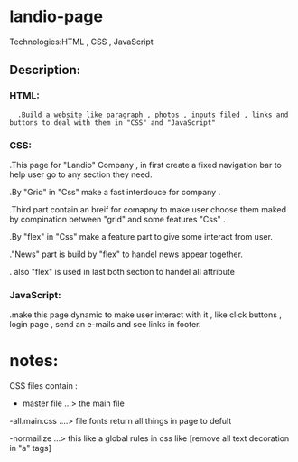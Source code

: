# landio-page
Technologies:HTML , CSS , JavaScript

## Description:
  ### HTML:
      .Build a website like paragraph , photos , inputs filed , links and buttons to deal with them in "CSS" and "JavaScript"
 
 ### CSS:
  .This page for "Landio" Company , in first create a fixed navigation bar to help user go to any section they need.
  
  .By "Grid" in "Css" make a fast interdouce for company .
  
  .Third part contain an breif for comapny to make user choose them maked by compination between "grid" and some features "Css" .
  
  .By "flex" in "Css" make a feature part to give some interact from user.
  
  ."News" part is build by "flex" to handel news appear together.
  
  . also "flex" is used in last both section to handel all attribute
  

### JavaScript:
  .make this page dynamic to make user interact with it , like click buttons , login page , send an e-mails and see links in footer.


# notes:
CSS files contain :
- master file ...> the main file 

-all.main.css ....> file fonts return all things in page to defult

-normailize ...> this like a global rules in css like [remove all text decoration in "a" tags]
